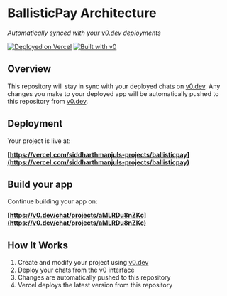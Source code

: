 # BallisticPay Architecture

*Automatically synced with your [v0.dev](https://v0.dev) deployments*

[![Deployed on Vercel](https://img.shields.io/badge/Deployed%20on-Vercel-black?style=for-the-badge&logo=vercel)](https://vercel.com/siddharthmanjuls-projects/ballisticpay)
[![Built with v0](https://img.shields.io/badge/Built%20with-v0.dev-black?style=for-the-badge)](https://v0.dev/chat/projects/aMLRDu8nZKc)

## Overview

This repository will stay in sync with your deployed chats on [v0.dev](https://v0.dev).
Any changes you make to your deployed app will be automatically pushed to this repository from [v0.dev](https://v0.dev).

## Deployment

Your project is live at:

**[https://vercel.com/siddharthmanjuls-projects/ballisticpay](https://vercel.com/siddharthmanjuls-projects/ballisticpay)**

## Build your app

Continue building your app on:

**[https://v0.dev/chat/projects/aMLRDu8nZKc](https://v0.dev/chat/projects/aMLRDu8nZKc)**

## How It Works

1. Create and modify your project using [v0.dev](https://v0.dev)
2. Deploy your chats from the v0 interface
3. Changes are automatically pushed to this repository
4. Vercel deploys the latest version from this repository